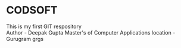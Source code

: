 # CODSOFT
This is my first GIT respository <br>
Author - Deepak Gupta
Master's of Computer Applications
location - Gurugram
grgs
